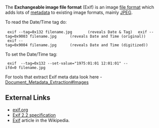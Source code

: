 The **Exchangeable image file format** (Exif) is an image [file
format](file_format "wikilink") which adds lots of
[metadata](metadata "wikilink") to existing image formats, mainly
[JPEG](JPEG "wikilink").

To read the Date/Time tag do:

` exif --tag=0x132 filename.jpg       (reveals Date & Tag) `
` exif --tag=0x9003 filename.jpg      (reveals Date and Time (original))`
` exif --tag=0x9004 filename.jpg      (reveals Date and Time (digitized))`

To set the Date/Time tag:

` exif  --tag=0x132 --set-value="1975:01:01 12:01:01" --ifd=0 filename.jpg`

For tools that extract Exif meta data look here -
[Document_Metadata_Extraction#Images](Document_Metadata_Extraction#Images "wikilink")

## External Links

- [exif.org](http://exif.org/)
- [Exif 2.2 specification](Media:Exif2-2.pdf "wikilink")
- [Exif](http://en.wikipedia.org/wiki/Exif) article in the Wikipedia.